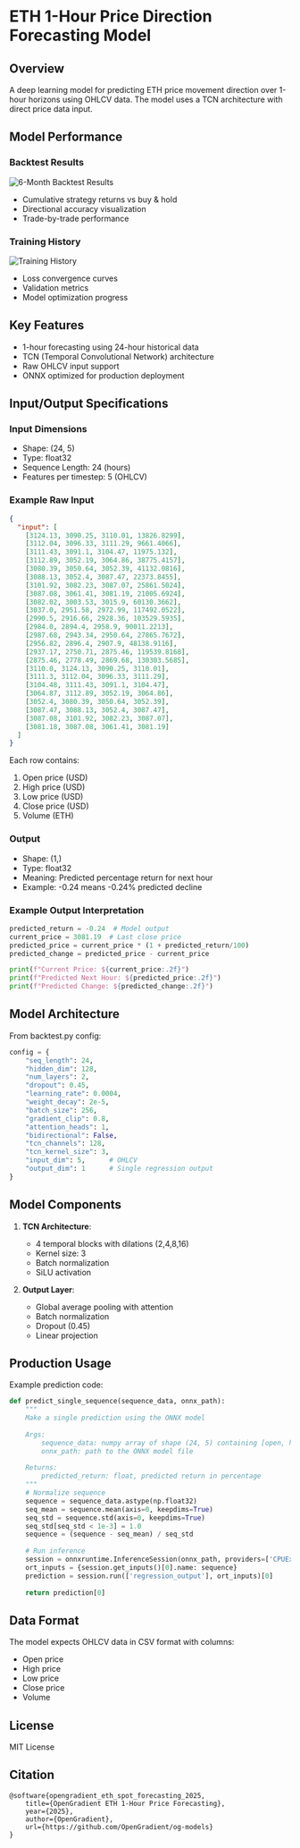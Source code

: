 # ETH 1-Hour Price Direction Forecasting Model

## Overview
A deep learning model for predicting ETH price movement direction over 1-hour horizons using OHLCV data. The model uses a TCN architecture with direct price data input.

## Model Performance

### Backtest Results
![6-Month Backtest Results](@plots/backtest_results_6months_eth.png)
- Cumulative strategy returns vs buy & hold
- Directional accuracy visualization
- Trade-by-trade performance

### Training History
![Training History](@plots/training_history_1day_eth.png)
- Loss convergence curves
- Validation metrics
- Model optimization progress

## Key Features
- 1-hour forecasting using 24-hour historical data
- TCN (Temporal Convolutional Network) architecture
- Raw OHLCV input support
- ONNX optimized for production deployment

## Input/Output Specifications

### Input Dimensions
- Shape: (24, 5)
- Type: float32
- Sequence Length: 24 (hours)
- Features per timestep: 5 (OHLCV)

### Example Raw Input
```json
{
  "input": [
    [3124.13, 3090.25, 3110.01, 13826.8299],
    [3112.04, 3096.33, 3111.29, 9661.4066],
    [3111.43, 3091.1, 3104.47, 11975.132],
    [3112.89, 3052.19, 3064.86, 38775.4157],
    [3080.39, 3050.64, 3052.39, 41132.0816],
    [3088.13, 3052.4, 3087.47, 22373.8455],
    [3101.92, 3082.23, 3087.07, 25861.5024],
    [3087.08, 3061.41, 3081.19, 21005.6924],
    [3082.02, 3003.53, 3015.9, 60130.3662],
    [3037.0, 2951.58, 2972.99, 117492.0522],
    [2990.5, 2916.66, 2928.36, 103529.5935],
    [2984.0, 2894.4, 2958.9, 90011.2213],
    [2987.68, 2943.34, 2950.64, 27865.7672],
    [2956.82, 2896.4, 2907.9, 48138.9116],
    [2937.17, 2750.71, 2875.46, 119539.8168],
    [2875.46, 2778.49, 2869.68, 130303.5685],
    [3110.0, 3124.13, 3090.25, 3110.01],
    [3111.3, 3112.04, 3096.33, 3111.29],
    [3104.48, 3111.43, 3091.1, 3104.47],
    [3064.87, 3112.89, 3052.19, 3064.86],
    [3052.4, 3080.39, 3050.64, 3052.39],
    [3087.47, 3088.13, 3052.4, 3087.47],
    [3087.08, 3101.92, 3082.23, 3087.07],
    [3081.18, 3087.08, 3061.41, 3081.19]
  ]
}
```

Each row contains:
1. Open price (USD)
2. High price (USD)
3. Low price (USD)
4. Close price (USD)
5. Volume (ETH)

### Output
- Shape: (1,)
- Type: float32
- Meaning: Predicted percentage return for next hour
- Example: -0.24 means -0.24% predicted decline

### Example Output Interpretation
```python
predicted_return = -0.24  # Model output
current_price = 3081.19  # Last close price
predicted_price = current_price * (1 + predicted_return/100)
predicted_change = predicted_price - current_price

print(f"Current Price: ${current_price:.2f}")
print(f"Predicted Next Hour: ${predicted_price:.2f}")
print(f"Predicted Change: ${predicted_change:.2f}")
```

## Model Architecture
From backtest.py config:
```python
config = {
    "seq_length": 24,
    "hidden_dim": 128,
    "num_layers": 2,
    "dropout": 0.45,
    "learning_rate": 0.0004,
    "weight_decay": 2e-5,
    "batch_size": 256,
    "gradient_clip": 0.8,
    "attention_heads": 1,
    "bidirectional": False,
    "tcn_channels": 128,
    "tcn_kernel_size": 3,
    "input_dim": 5,      # OHLCV
    "output_dim": 1      # Single regression output
}
```

## Model Components
1. **TCN Architecture**:
   - 4 temporal blocks with dilations (2,4,8,16)
   - Kernel size: 3
   - Batch normalization
   - SiLU activation

2. **Output Layer**:
   - Global average pooling with attention
   - Batch normalization
   - Dropout (0.45)
   - Linear projection

## Production Usage
Example prediction code:
```python
def predict_single_sequence(sequence_data, onnx_path):
    """
    Make a single prediction using the ONNX model
    
    Args:
        sequence_data: numpy array of shape (24, 5) containing [open, high, low, close, volume]
        onnx_path: path to the ONNX model file
    
    Returns:
        predicted_return: float, predicted return in percentage
    """
    # Normalize sequence
    sequence = sequence_data.astype(np.float32)
    seq_mean = sequence.mean(axis=0, keepdims=True)
    seq_std = sequence.std(axis=0, keepdims=True)
    seq_std[seq_std < 1e-3] = 1.0
    sequence = (sequence - seq_mean) / seq_std
    
    # Run inference
    session = onnxruntime.InferenceSession(onnx_path, providers=['CPUExecutionProvider'])
    ort_inputs = {session.get_inputs()[0].name: sequence}
    prediction = session.run(['regression_output'], ort_inputs)[0]
    
    return prediction[0]
```

## Data Format
The model expects OHLCV data in CSV format with columns:
- Open price
- High price
- Low price
- Close price
- Volume

## License
MIT License

## Citation
```
@software{opengradient_eth_spot_forecasting_2025,
    title={OpenGradient ETH 1-Hour Price Forecasting},
    year={2025},
    author={OpenGradient},
    url={https://github.com/OpenGradient/og-models}
}
```